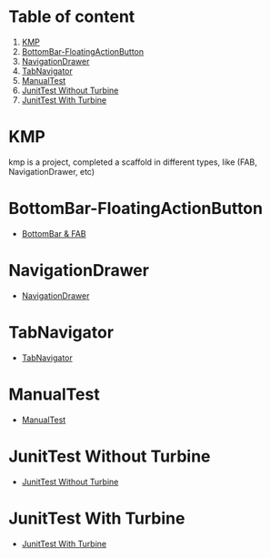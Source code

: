 #  Table of content
1. [KMP](#kmp)
2. [BottomBar-FloatingActionButton](#bottombar-floatingactionbutton)
3. [NavigationDrawer](#navigationdrawer)
4. [TabNavigator](#tabnavigator)
5. [ManualTest](#manualtest)
6. [JunitTest Without Turbine](#junittest-without-turbine)
7. [JunitTest With Turbine](#junittest-with-turbine)


# KMP
kmp is a project, completed a scaffold in different types, like (FAB, NavigationDrawer, etc)



# BottomBar-FloatingActionButton
* [BottomBar & FAB](https://github.com/Mustafa-Muhamed-Mansour/KMP/tree/features/scaffold/bottomBar_floatingActionButton?tab=readme-ov-file) 


# NavigationDrawer
* [NavigationDrawer](https://github.com/Mustafa-Muhamed-Mansour/KMP/blob/features/scaffold/navigationDrawer/README.md)


# TabNavigator
* [TabNavigator](https://github.com/Mustafa-Muhamed-Mansour/KMP/tree/features/scaffold/tabNavigator) 


# ManualTest
* [ManualTest](https://github.com/Mustafa-Muhamed-Mansour/KMP/tree/features/testing/manualTest)
  

# JunitTest Without Turbine
* [JunitTest Without Turbine](https://github.com/Mustafa-Muhamed-Mansour/KMP/tree/features/testing/junitTest/school-(AAA))
  

# JunitTest With Turbine
* [JunitTest With Turbine](https://github.com/Mustafa-Muhamed-Mansour/KMP/blob/features/testing/junitTest/turbine_and_school-(AAA)/README.md)
